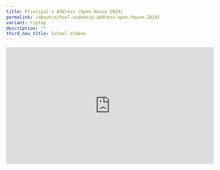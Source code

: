 ```yaml
---
title: Principal's Address (Open House 2024)
permalink: /about/school-videos/p-address-open-house-2024/
variant: tiptap
description: ""
third_nav_title: School Videos
---
```

<div class="iframe-wrapper">
<iframe height="315" width="560" allowfullscreen="true" frameborder="0" src="https://www.youtube.com/embed/XJXJTnwbqPE?si=cAxrBODw8kHkLAAa"></iframe>
</div>
<p></p>